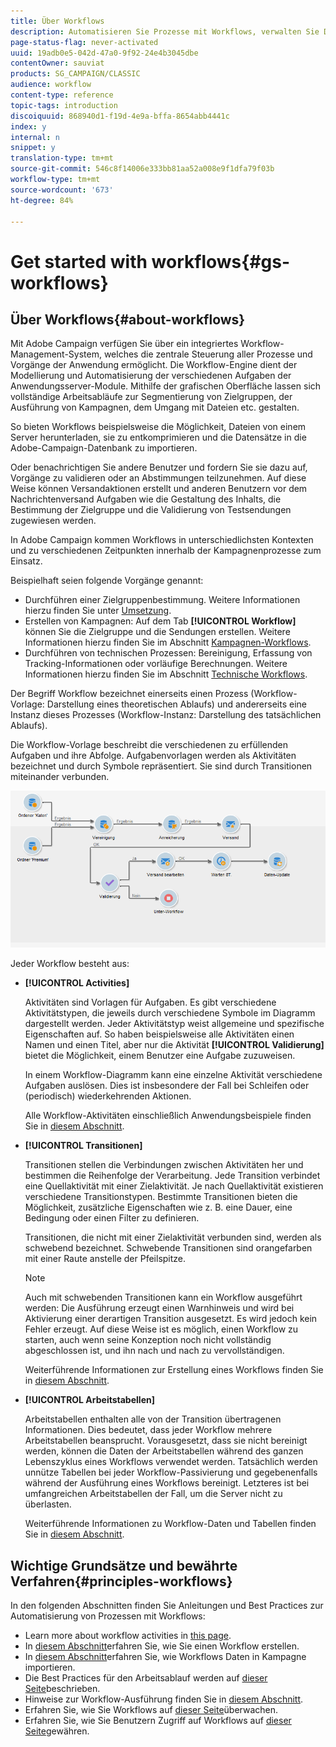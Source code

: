 ```yaml
---
title: Über Workflows
description: Automatisieren Sie Prozesse mit Workflows, verwalten Sie Daten und Audiencen, senden Sie Nachrichten und vieles mehr.
page-status-flag: never-activated
uuid: 19adb0e5-042d-47a0-9f92-24e4b3045dbe
contentOwner: sauviat
products: SG_CAMPAIGN/CLASSIC
audience: workflow
content-type: reference
topic-tags: introduction
discoiquuid: 868940d1-f19d-4e9a-bffa-8654abb4441c
index: y
internal: n
snippet: y
translation-type: tm+mt
source-git-commit: 546c8f14006e333bb81aa52a008e9f1dfa79f03b
workflow-type: tm+mt
source-wordcount: '673'
ht-degree: 84%

---
```



# Get started with workflows{#gs-workflows}

## Über Workflows{#about-workflows}

Mit Adobe Campaign verfügen Sie über ein integriertes Workflow-Management-System, welches die zentrale Steuerung aller Prozesse und Vorgänge der Anwendung ermöglicht. Die Workflow-Engine dient der Modellierung und Automatisierung der verschiedenen Aufgaben der Anwendungsserver-Module. Mithilfe der grafischen Oberfläche lassen sich vollständige Arbeitsabläufe zur Segmentierung von Zielgruppen, der Ausführung von Kampagnen, dem Umgang mit Dateien etc. gestalten.

So bieten Workflows beispielsweise die Möglichkeit, Dateien von einem Server herunterladen, sie zu entkomprimieren und die Datensätze in die Adobe-Campaign-Datenbank zu importieren.

Oder benachrichtigen Sie andere Benutzer und fordern Sie sie dazu auf, Vorgänge zu validieren oder an Abstimmungen teilzunehmen. Auf diese Weise können Versandaktionen erstellt und anderen Benutzern vor dem Nachrichtenversand Aufgaben wie die Gestaltung des Inhalts, die Bestimmung der Zielgruppe und die Validierung von Testsendungen zugewiesen werden.

In Adobe Campaign kommen Workflows in unterschiedlichsten Kontexten und zu verschiedenen Zeitpunkten innerhalb der Kampagnenprozesse zum Einsatz.

Beispielhaft seien folgende Vorgänge genannt:

* Durchführen einer Zielgruppenbestimmung. Weitere Informationen hierzu finden Sie unter [Umsetzung](../../workflow/using/building-a-workflow.md#implementation-steps-).
* Erstellen von Kampagnen: Auf dem Tab **[!UICONTROL Workflow]** können Sie die Zielgruppe und die Sendungen erstellen. Weitere Informationen hierzu finden Sie im Abschnitt [Kampagnen-Workflows](../../workflow/using/building-a-workflow.md#campaign-workflows).
* Durchführen von technischen Prozessen: Bereinigung, Erfassung von Tracking-Informationen oder vorläufige Berechnungen. Weitere Informationen hierzu finden Sie im Abschnitt [Technische Workflows](../../workflow/using/building-a-workflow.md#technical-workflows).

Der Begriff Workflow bezeichnet einerseits einen Prozess (Workflow-Vorlage: Darstellung eines theoretischen Ablaufs) und andererseits eine Instanz dieses Prozesses (Workflow-Instanz: Darstellung des tatsächlichen Ablaufs).

Die Workflow-Vorlage beschreibt die verschiedenen zu erfüllenden Aufgaben und ihre Abfolge. Aufgabenvorlagen werden als Aktivitäten bezeichnet und durch Symbole repräsentiert. Sie sind durch Transitionen miteinander verbunden.

![](assets/example1.png)

Jeder Workflow besteht aus:

* **[!UICONTROL Activities]**

   Aktivitäten sind Vorlagen für Aufgaben. Es gibt verschiedene Aktivitätstypen, die jeweils durch verschiedene Symbole im Diagramm dargestellt werden. Jeder Aktivitätstyp weist allgemeine und spezifische Eigenschaften auf. So haben beispielsweise alle Aktivitäten einen Namen und einen Titel, aber nur die Aktivität **[!UICONTROL Validierung]** bietet die Möglichkeit, einem Benutzer eine Aufgabe zuzuweisen.

   In einem Workflow-Diagramm kann eine einzelne Aktivität verschiedene Aufgaben auslösen. Dies ist insbesondere der Fall bei Schleifen oder (periodisch) wiederkehrenden Aktionen.

   Alle Workflow-Aktivitäten einschließlich Anwendungsbeispiele finden Sie in [diesem Abschnitt](../../workflow/using/about-activities.md).

* **[!UICONTROL Transitionen]**

   Transitionen stellen die Verbindungen zwischen Aktivitäten her und bestimmen die Reihenfolge der Verarbeitung. Jede Transition verbindet eine Quellaktivität mit einer Zielaktivität. Je nach Quellaktivität existieren verschiedene Transitionstypen. Bestimmte Transitionen bieten die Möglichkeit, zusätzliche Eigenschaften wie z. B. eine Dauer, eine Bedingung oder einen Filter zu definieren.

   Transitionen, die nicht mit einer Zielaktivität verbunden sind, werden als schwebend bezeichnet. Schwebende Transitionen sind orangefarben mit einer Raute anstelle der Pfeilspitze.

   >[!NOTE]
   >
   >Auch mit schwebenden Transitionen kann ein Workflow ausgeführt werden: Die Ausführung erzeugt einen Warnhinweis und wird bei Aktivierung einer derartigen Transition ausgesetzt. Es wird jedoch kein Fehler erzeugt. Auf diese Weise ist es möglich, einen Workflow zu starten, auch wenn seine Konzeption noch nicht vollständig abgeschlossen ist, und ihn nach und nach zu vervollständigen.

   Weiterführende Informationen zur Erstellung eines Workflows finden Sie in [diesem Abschnitt](../../workflow/using/building-a-workflow.md).

* **[!UICONTROL Arbeitstabellen]**

   Arbeitstabellen enthalten alle von der Transition übertragenen Informationen. Dies bedeutet, dass jeder Workflow mehrere Arbeitstabellen beansprucht. Vorausgesetzt, dass sie nicht bereinigt werden, können die Daten der Arbeitstabellen während des ganzen Lebenszyklus eines Workflows verwendet werden. Tatsächlich werden unnütze Tabellen bei jeder Workflow-Passivierung und gegebenenfalls während der Ausführung eines Workflows bereinigt. Letzteres ist bei umfangreichen Arbeitstabellen der Fall, um die Server nicht zu überlasten.

   Weiterführende Informationen zu Workflow-Daten und Tabellen finden Sie in [diesem Abschnitt](../../workflow/using/how-to-use-workflow-data.md).

## Wichtige Grundsätze und bewährte Verfahren{#principles-workflows}

In den folgenden Abschnitten finden Sie Anleitungen und Best Practices zur Automatisierung von Prozessen mit Workflows:

* Learn more about workflow activities in [this page](../../workflow/using/how-to-use-workflow-data.md).
* In [diesem Abschnitt](../../workflow/using/building-a-workflow.md)erfahren Sie, wie Sie einen Workflow erstellen.
* In [diesem Abschnitt](../../workflow/using/importing-data.md)erfahren Sie, wie Workflows Daten in Kampagne importieren.
* Die Best Practices für den Arbeitsablauf werden auf [dieser Seite](../../workflow/using/workflow-best-practices.md)beschrieben.
* Hinweise zur Workflow-Ausführung finden Sie in [diesem Abschnitt](../../workflow/using/starting-a-workflow.md).
* Erfahren Sie, wie Sie Workflows auf [dieser Seite](../../workflow/using/monitoring-workflow-execution.md)überwachen.
* Erfahren Sie, wie Sie Benutzern Zugriff auf Workflows auf [dieser Seite](../../workflow/using/managing-rights.md)gewähren.

